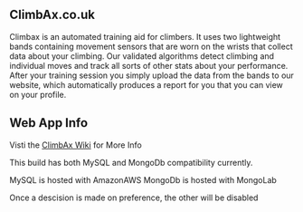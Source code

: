 ## ClimbAx.co.uk

Climbax is an automated training aid for climbers. It uses two lightweight bands containing movement sensors that are worn on the wrists that collect data about your climbing. Our validated algorithms detect climbing and individual moves and track all sorts of other stats about your performance. After your training session you simply upload the data from the bands to our website, which automatically produces a report for you that you can view on your profile.

## Web App Info

Visti the [ClimbAx Wiki](https://github.com/ClimbAx/webapp-php/wiki) for More Info

This build has both MySQL and MongoDb compatibility currently.  

MySQL is hosted with AmazonAWS
MongoDb is hosted with MongoLab

Once a descision is made on preference, the other will be disabled
